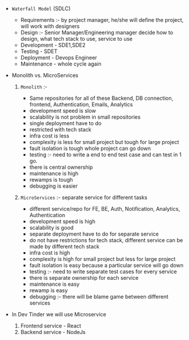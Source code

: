 * `Waterfall Model` (SDLC)
  - Requirements :- by project manager, he/she will define the project, will work with designers
  - Design :- Senior Manager/Engineering manager decide how to design, what tech stack to use, service to use
  - Development - SDE1,SDE2
  - Testing - SDET
  - Deployment - Devops Engineer
  - Maintenance - whole cycle again

* Monolith vs. MicroServices
  1. `Monolith` :- 
      - Same repositories for all of these Backend, DB connection, frontend, Authentication, Emails, Analytics
      - development speed is slow
      - scalability is not problem in small repositories
      - single deployment have to do 
      - restricted with tech stack
      - infra cost is less
      - complexity is less for small project but tough for large project
      - fault isolation is tough whole project can go down
      - testing :- need to write a end to end test case and can test in 1 go.
      - there is central ownership 
      - maintenance is high
      - rewamps is tough
      - debugging is easier


  2. `MicroServices` :- separate service for different tasks
      - different service/repo for FE, BE, Auth, Notification, Analytics, Authentication
      - development speed is high
      - scalability is good
      - separate deployment have to do for separate service
      - do not have restrictions for tech stack, different service can be made by different tech stack
      - infra cost is high
      - complexity is high for small project but less for large project
      - fault isolation is easy because a particular service will go down
      - testing :- need to write separate test cases for every service
      - there is separate ownership for each service
      - maintenance is easy
      - rewamp is easy
      - debugging :- there will be blame game between different services


* In Dev Tinder we will use Microservice
  1. Frontend service - React
  2. Backend service - NodeJs